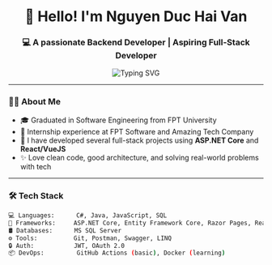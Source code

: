 <h1 align="center">👋 Hello! I'm Nguyen Duc Hai Van</h1>
<h3 align="center">💻 A passionate Backend Developer | Aspiring Full-Stack Developer</h3>

<p align="center">
  <img src="https://readme-typing-svg.demolab.com?font=Fira+Code&pause=1000&color=00BFFF&width=435&lines=Backend+Developer+(.NET);Loves+clean+code+%26+scalable+APIs;Always+learning+new+tech" alt="Typing SVG" />
</p>

---

### 👨‍💻 About Me

- 🎓 Graduated in Software Engineering from FPT University  
- 💼 Internship experience at FPT Software and Amazing Tech Company  
- 🔭 I have developed several full-stack projects using **ASP.NET Core** and **React/VueJS**
- ✨ Love clean code, good architecture, and solving real-world problems with tech

---

### 🛠️ Tech Stack

```bash
💻 Languages:      C#, Java, JavaScript, SQL
🧰 Frameworks:     ASP.NET Core, Entity Framework Core, Razor Pages, ReactJS, VueJS
🛢️ Databases:      MS SQL Server
⚙️ Tools:          Git, Postman, Swagger, LINQ
🔒 Auth:           JWT, OAuth 2.0
📦 DevOps:         GitHub Actions (basic), Docker (learning)
